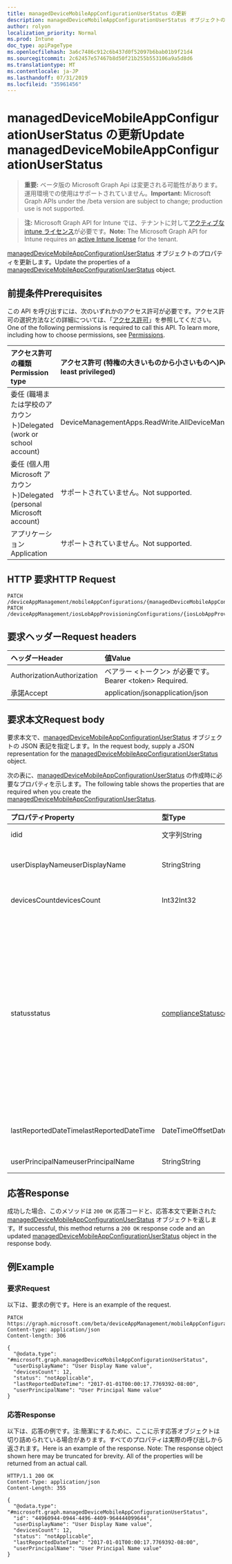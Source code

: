 ```yaml
---
title: managedDeviceMobileAppConfigurationUserStatus の更新
description: managedDeviceMobileAppConfigurationUserStatus オブジェクトのプロパティを更新します。
author: rolyon
localization_priority: Normal
ms.prod: Intune
doc_type: apiPageType
ms.openlocfilehash: 3a6c7486c912c6b437d0f52097b6bab01b9f21d4
ms.sourcegitcommit: 2c62457e57467b8d50f21b255b553106a9a5d8d6
ms.translationtype: MT
ms.contentlocale: ja-JP
ms.lasthandoff: 07/31/2019
ms.locfileid: "35961456"
---
```

# <a name="update-manageddevicemobileappconfigurationuserstatus"></a><span data-ttu-id="92179-103">managedDeviceMobileAppConfigurationUserStatus の更新</span><span class="sxs-lookup"><span data-stu-id="92179-103">Update managedDeviceMobileAppConfigurationUserStatus</span></span>

> <span data-ttu-id="92179-104">**重要:** ベータ版の Microsoft Graph Api は変更される可能性があります。運用環境での使用はサポートされていません。</span><span class="sxs-lookup"><span data-stu-id="92179-104">**Important:** Microsoft Graph APIs under the /beta version are subject to change; production use is not supported.</span></span>

> <span data-ttu-id="92179-105">**注:** Microsoft Graph API for Intune では、テナントに対して[アクティブな intune ライセンス](https://go.microsoft.com/fwlink/?linkid=839381)が必要です。</span><span class="sxs-lookup"><span data-stu-id="92179-105">**Note:** The Microsoft Graph API for Intune requires an [active Intune license](https://go.microsoft.com/fwlink/?linkid=839381) for the tenant.</span></span>

<span data-ttu-id="92179-106">[managedDeviceMobileAppConfigurationUserStatus](../resources/intune-apps-manageddevicemobileappconfigurationuserstatus.md) オブジェクトのプロパティを更新します。</span><span class="sxs-lookup"><span data-stu-id="92179-106">Update the properties of a [managedDeviceMobileAppConfigurationUserStatus](../resources/intune-apps-manageddevicemobileappconfigurationuserstatus.md) object.</span></span>

## <a name="prerequisites"></a><span data-ttu-id="92179-107">前提条件</span><span class="sxs-lookup"><span data-stu-id="92179-107">Prerequisites</span></span>
<span data-ttu-id="92179-p101">この API を呼び出すには、次のいずれかのアクセス許可が必要です。アクセス許可の選択方法などの詳細については、「[アクセス許可](/graph/permissions-reference)」を参照してください。</span><span class="sxs-lookup"><span data-stu-id="92179-p101">One of the following permissions is required to call this API. To learn more, including how to choose permissions, see [Permissions](/graph/permissions-reference).</span></span>

|<span data-ttu-id="92179-110">アクセス許可の種類</span><span class="sxs-lookup"><span data-stu-id="92179-110">Permission type</span></span>|<span data-ttu-id="92179-111">アクセス許可 (特権の大きいものから小さいものへ)</span><span class="sxs-lookup"><span data-stu-id="92179-111">Permissions (from most to least privileged)</span></span>|
|:---|:---|
|<span data-ttu-id="92179-112">委任 (職場または学校のアカウント)</span><span class="sxs-lookup"><span data-stu-id="92179-112">Delegated (work or school account)</span></span>|<span data-ttu-id="92179-113">DeviceManagementApps.ReadWrite.All</span><span class="sxs-lookup"><span data-stu-id="92179-113">DeviceManagementApps.ReadWrite.All</span></span>|
|<span data-ttu-id="92179-114">委任 (個人用 Microsoft アカウント)</span><span class="sxs-lookup"><span data-stu-id="92179-114">Delegated (personal Microsoft account)</span></span>|<span data-ttu-id="92179-115">サポートされていません。</span><span class="sxs-lookup"><span data-stu-id="92179-115">Not supported.</span></span>|
|<span data-ttu-id="92179-116">アプリケーション</span><span class="sxs-lookup"><span data-stu-id="92179-116">Application</span></span>|<span data-ttu-id="92179-117">サポートされていません。</span><span class="sxs-lookup"><span data-stu-id="92179-117">Not supported.</span></span>|

## <a name="http-request"></a><span data-ttu-id="92179-118">HTTP 要求</span><span class="sxs-lookup"><span data-stu-id="92179-118">HTTP Request</span></span>
<!-- {
  "blockType": "ignored"
}
-->
``` http
PATCH /deviceAppManagement/mobileAppConfigurations/{managedDeviceMobileAppConfigurationId}/userStatuses/{managedDeviceMobileAppConfigurationUserStatusId}
PATCH /deviceAppManagement/iosLobAppProvisioningConfigurations/{iosLobAppProvisioningConfigurationId}/userStatuses/{managedDeviceMobileAppConfigurationUserStatusId}
```

## <a name="request-headers"></a><span data-ttu-id="92179-119">要求ヘッダー</span><span class="sxs-lookup"><span data-stu-id="92179-119">Request headers</span></span>
|<span data-ttu-id="92179-120">ヘッダー</span><span class="sxs-lookup"><span data-stu-id="92179-120">Header</span></span>|<span data-ttu-id="92179-121">値</span><span class="sxs-lookup"><span data-stu-id="92179-121">Value</span></span>|
|:---|:---|
|<span data-ttu-id="92179-122">Authorization</span><span class="sxs-lookup"><span data-stu-id="92179-122">Authorization</span></span>|<span data-ttu-id="92179-123">ベアラー &lt;トークン&gt; が必要です。</span><span class="sxs-lookup"><span data-stu-id="92179-123">Bearer &lt;token&gt; Required.</span></span>|
|<span data-ttu-id="92179-124">承諾</span><span class="sxs-lookup"><span data-stu-id="92179-124">Accept</span></span>|<span data-ttu-id="92179-125">application/json</span><span class="sxs-lookup"><span data-stu-id="92179-125">application/json</span></span>|

## <a name="request-body"></a><span data-ttu-id="92179-126">要求本文</span><span class="sxs-lookup"><span data-stu-id="92179-126">Request body</span></span>
<span data-ttu-id="92179-127">要求本文で、[managedDeviceMobileAppConfigurationUserStatus](../resources/intune-apps-manageddevicemobileappconfigurationuserstatus.md) オブジェクトの JSON 表記を指定します。</span><span class="sxs-lookup"><span data-stu-id="92179-127">In the request body, supply a JSON representation for the [managedDeviceMobileAppConfigurationUserStatus](../resources/intune-apps-manageddevicemobileappconfigurationuserstatus.md) object.</span></span>

<span data-ttu-id="92179-128">次の表に、[managedDeviceMobileAppConfigurationUserStatus](../resources/intune-apps-manageddevicemobileappconfigurationuserstatus.md) の作成時に必要なプロパティを示します。</span><span class="sxs-lookup"><span data-stu-id="92179-128">The following table shows the properties that are required when you create the [managedDeviceMobileAppConfigurationUserStatus](../resources/intune-apps-manageddevicemobileappconfigurationuserstatus.md).</span></span>

|<span data-ttu-id="92179-129">プロパティ</span><span class="sxs-lookup"><span data-stu-id="92179-129">Property</span></span>|<span data-ttu-id="92179-130">型</span><span class="sxs-lookup"><span data-stu-id="92179-130">Type</span></span>|<span data-ttu-id="92179-131">説明</span><span class="sxs-lookup"><span data-stu-id="92179-131">Description</span></span>|
|:---|:---|:---|
|<span data-ttu-id="92179-132">id</span><span class="sxs-lookup"><span data-stu-id="92179-132">id</span></span>|<span data-ttu-id="92179-133">文字列</span><span class="sxs-lookup"><span data-stu-id="92179-133">String</span></span>|<span data-ttu-id="92179-134">エンティティのキー。</span><span class="sxs-lookup"><span data-stu-id="92179-134">Key of the entity.</span></span>|
|<span data-ttu-id="92179-135">userDisplayName</span><span class="sxs-lookup"><span data-stu-id="92179-135">userDisplayName</span></span>|<span data-ttu-id="92179-136">String</span><span class="sxs-lookup"><span data-stu-id="92179-136">String</span></span>|<span data-ttu-id="92179-137">DevicePolicyStatus のユーザー名。</span><span class="sxs-lookup"><span data-stu-id="92179-137">User name of the DevicePolicyStatus.</span></span>|
|<span data-ttu-id="92179-138">devicesCount</span><span class="sxs-lookup"><span data-stu-id="92179-138">devicesCount</span></span>|<span data-ttu-id="92179-139">Int32</span><span class="sxs-lookup"><span data-stu-id="92179-139">Int32</span></span>|<span data-ttu-id="92179-140">そのユーザーのデバイスの数。</span><span class="sxs-lookup"><span data-stu-id="92179-140">Devices count for that user.</span></span>|
|<span data-ttu-id="92179-141">status</span><span class="sxs-lookup"><span data-stu-id="92179-141">status</span></span>|[<span data-ttu-id="92179-142">complianceStatus</span><span class="sxs-lookup"><span data-stu-id="92179-142">complianceStatus</span></span>](../resources/intune-shared-compliancestatus.md)|<span data-ttu-id="92179-143">ポリシー レポートのコンプライアンスの状態。</span><span class="sxs-lookup"><span data-stu-id="92179-143">Compliance status of the policy report.</span></span> <span data-ttu-id="92179-144">可能な値は、`unknown`、`notApplicable`、`compliant`、`remediated`、`nonCompliant`、`error`、`conflict`、`notAssigned` です。</span><span class="sxs-lookup"><span data-stu-id="92179-144">Possible values are: `unknown`, `notApplicable`, `compliant`, `remediated`, `nonCompliant`, `error`, `conflict`, `notAssigned`.</span></span>|
|<span data-ttu-id="92179-145">lastReportedDateTime</span><span class="sxs-lookup"><span data-stu-id="92179-145">lastReportedDateTime</span></span>|<span data-ttu-id="92179-146">DateTimeOffset</span><span class="sxs-lookup"><span data-stu-id="92179-146">DateTimeOffset</span></span>|<span data-ttu-id="92179-147">ポリシー レポートの最終変更日時。</span><span class="sxs-lookup"><span data-stu-id="92179-147">Last modified date time of the policy report.</span></span>|
|<span data-ttu-id="92179-148">userPrincipalName</span><span class="sxs-lookup"><span data-stu-id="92179-148">userPrincipalName</span></span>|<span data-ttu-id="92179-149">String</span><span class="sxs-lookup"><span data-stu-id="92179-149">String</span></span>|<span data-ttu-id="92179-150">UserPrincipalName。</span><span class="sxs-lookup"><span data-stu-id="92179-150">UserPrincipalName.</span></span>|



## <a name="response"></a><span data-ttu-id="92179-151">応答</span><span class="sxs-lookup"><span data-stu-id="92179-151">Response</span></span>
<span data-ttu-id="92179-152">成功した場合、このメソッドは `200 OK` 応答コードと、応答本文で更新された [managedDeviceMobileAppConfigurationUserStatus](../resources/intune-apps-manageddevicemobileappconfigurationuserstatus.md) オブジェクトを返します。</span><span class="sxs-lookup"><span data-stu-id="92179-152">If successful, this method returns a `200 OK` response code and an updated [managedDeviceMobileAppConfigurationUserStatus](../resources/intune-apps-manageddevicemobileappconfigurationuserstatus.md) object in the response body.</span></span>

## <a name="example"></a><span data-ttu-id="92179-153">例</span><span class="sxs-lookup"><span data-stu-id="92179-153">Example</span></span>

### <a name="request"></a><span data-ttu-id="92179-154">要求</span><span class="sxs-lookup"><span data-stu-id="92179-154">Request</span></span>
<span data-ttu-id="92179-155">以下は、要求の例です。</span><span class="sxs-lookup"><span data-stu-id="92179-155">Here is an example of the request.</span></span>
``` http
PATCH https://graph.microsoft.com/beta/deviceAppManagement/mobileAppConfigurations/{managedDeviceMobileAppConfigurationId}/userStatuses/{managedDeviceMobileAppConfigurationUserStatusId}
Content-type: application/json
Content-length: 306

{
  "@odata.type": "#microsoft.graph.managedDeviceMobileAppConfigurationUserStatus",
  "userDisplayName": "User Display Name value",
  "devicesCount": 12,
  "status": "notApplicable",
  "lastReportedDateTime": "2017-01-01T00:00:17.7769392-08:00",
  "userPrincipalName": "User Principal Name value"
}
```

### <a name="response"></a><span data-ttu-id="92179-156">応答</span><span class="sxs-lookup"><span data-stu-id="92179-156">Response</span></span>
<span data-ttu-id="92179-p103">以下は、応答の例です。注:簡潔にするために、ここに示す応答オブジェクトは切り詰められている場合があります。すべてのプロパティは実際の呼び出しから返されます。</span><span class="sxs-lookup"><span data-stu-id="92179-p103">Here is an example of the response. Note: The response object shown here may be truncated for brevity. All of the properties will be returned from an actual call.</span></span>
``` http
HTTP/1.1 200 OK
Content-Type: application/json
Content-Length: 355

{
  "@odata.type": "#microsoft.graph.managedDeviceMobileAppConfigurationUserStatus",
  "id": "44960944-0944-4496-4409-964444099644",
  "userDisplayName": "User Display Name value",
  "devicesCount": 12,
  "status": "notApplicable",
  "lastReportedDateTime": "2017-01-01T00:00:17.7769392-08:00",
  "userPrincipalName": "User Principal Name value"
}
```





